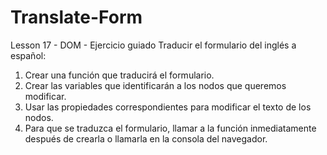 # Translate-Form
Lesson 17 - DOM - Ejercicio guiado
Traducir el formulario del inglés a español:
1. Crear una función que traducirá el formulario.
2. Crear las variables que identificarán a los nodos que queremos modificar.
3. Usar las propiedades correspondientes para modificar el texto de los nodos.
4. Para que se traduzca el formulario, llamar a la función inmediatamente después de crearla o llamarla en la consola del navegador.
